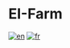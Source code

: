 # EI-Farm

[![en](https://img.shields.io/badge/lang-en-red.svg)](https://github.com/dan-lara/EI-Farm/blob/master/README.md)
[![fr](https://img.shields.io/badge/lang-pt--br-green.svg)](https://github.com/dan-lara/EI-Farm/blob/master/README.fr.md)


